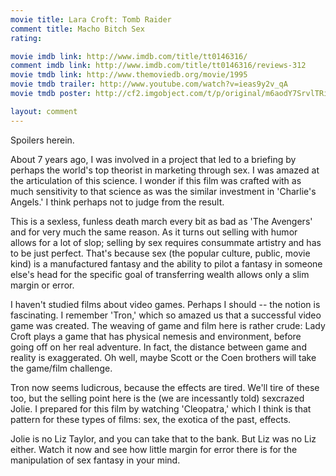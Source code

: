 ```yaml
---
movie title: Lara Croft: Tomb Raider
comment title: Macho Bitch Sex
rating: 

movie imdb link: http://www.imdb.com/title/tt0146316/
comment imdb link: http://www.imdb.com/title/tt0146316/reviews-312
movie tmdb link: http://www.themoviedb.org/movie/1995
movie tmdb trailer: http://www.youtube.com/watch?v=ieas9y2v_qA
movie tmdb poster: http://cf2.imgobject.com/t/p/original/m6aodY7SrvlTRiUFkxClaNAIQT.jpg

layout: comment
---
```


Spoilers herein.

About 7 years ago, I was involved in a project that led to a briefing by perhaps the world's top theorist in marketing through sex. I was amazed at the articulation of this science. I wonder if this film was crafted with as much sensitivity to that science as was the similar investment in 'Charlie's Angels.' I think perhaps not to judge from the result.

This is a sexless, funless death march every bit as bad as 'The Avengers' and for very much the same reason. As it turns out selling with humor allows for a lot of slop; selling by sex requires consummate artistry and has to be just perfect. That's because sex (the popular culture, public, movie kind) is a manufactured fantasy and the ability to pilot a fantasy in someone else's head for the specific goal of transferring wealth allows only a slim margin or error.

I haven't studied films about video games. Perhaps I should -- the notion is fascinating. I remember 'Tron,' which so amazed us that a successful video game was created. The weaving of game and film here is rather crude: Lady Croft plays a game that has physical nemesis and environment, before going off on her real adventure. In fact, the distance between game and reality is exaggerated. Oh well, maybe Scott or the Coen brothers will take the game/film challenge.

Tron now seems ludicrous, because the effects are tired. We'll tire of these too, but the selling point here is the (we are incessantly told) sexcrazed Jolie. I prepared for this film by watching 'Cleopatra,' which I think is that pattern for these types of films: sex, the exotica of the past, effects.

Jolie is no Liz Taylor, and you can take that to the bank. But Liz was no Liz either. Watch it now and see how little margin for error there is for the manipulation of sex fantasy in your mind.